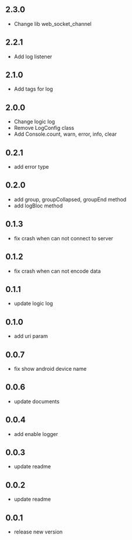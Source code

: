 ## 2.3.0

* Change lib web_socket_channel

## 2.2.1

* Add log listener

## 2.1.0

* Add tags for log

## 2.0.0

* Change logic log
* Remove LogConfig class
* Add Console.count, warn, error, info, clear

## 0.2.1

* add error type

## 0.2.0

* add group, groupCollapsed, groupEnd method
* add logBloc method
## 0.1.3

* fix crash when can not connect to server

## 0.1.2

* fix crash when can not encode data

## 0.1.1

* update logic log

## 0.1.0

* add uri param

## 0.0.7

* fix show android device name

## 0.0.6

* update documents

## 0.0.4

* add enable logger

## 0.0.3

* update readme

## 0.0.2

* update readme

## 0.0.1

* release new version
